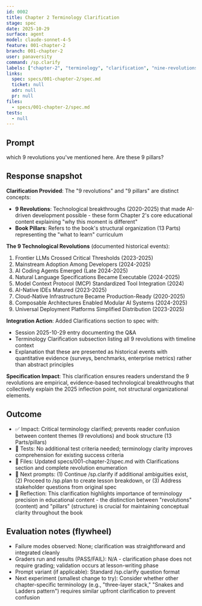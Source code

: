 ```yaml
---
id: 0002
title: Chapter 2 Terminology Clarification
stage: spec
date: 2025-10-29
surface: agent
model: claude-sonnet-4-5
feature: 001-chapter-2
branch: 001-chapter-2
user: panaversity
command: /sp.clarify
labels: ["chapter-2", "terminology", "clarification", "nine-revolutions"]
links:
  spec: specs/001-chapter-2/spec.md
  ticket: null
  adr: null
  pr: null
files:
  - specs/001-chapter-2/spec.md
tests:
  - null
---
```


## Prompt

which 9 revolutions you've mentioned here. Are these 9 pillars?

## Response snapshot

**Clarification Provided**: The "9 revolutions" and "9 pillars" are distinct concepts:

- **9 Revolutions**: Technological breakthroughs (2020-2025) that made AI-driven development possible - these form Chapter 2's core educational content explaining "why this moment is different"
- **Book Pillars**: Refers to the book's structural organization (13 Parts) representing the "what to learn" curriculum

**The 9 Technological Revolutions** (documented historical events):
1. Frontier LLMs Crossed Critical Thresholds (2023-2025)
2. Mainstream Adoption Among Developers (2024-2025)
3. AI Coding Agents Emerged (Late 2024-2025)
4. Natural Language Specifications Became Executable (2024-2025)
5. Model Context Protocol (MCP) Standardized Tool Integration (2024)
6. AI-Native IDEs Matured (2023-2025)
7. Cloud-Native Infrastructure Became Production-Ready (2020-2025)
8. Composable Architectures Enabled Modular AI Systems (2024-2025)
9. Universal Deployment Platforms Simplified Distribution (2023-2025)

**Integration Action**: Added Clarifications section to spec with:
- Session 2025-10-29 entry documenting the Q&A
- Terminology Clarification subsection listing all 9 revolutions with timeline context
- Explanation that these are presented as historical events with quantitative evidence (surveys, benchmarks, enterprise metrics) rather than abstract principles

**Specification Impact**: This clarification ensures readers understand the 9 revolutions are empirical, evidence-based technological breakthroughs that collectively explain the 2025 inflection point, not structural organizational elements.

## Outcome

- ✅ Impact: Critical terminology clarified; prevents reader confusion between content themes (9 revolutions) and book structure (13 Parts/pillars)
- 🧪 Tests: No additional test criteria needed; terminology clarity improves comprehension for existing success criteria
- 📁 Files: Updated specs/001-chapter-2/spec.md with Clarifications section and complete revolution enumeration
- 🔁 Next prompts: (1) Continue /sp.clarify if additional ambiguities exist, (2) Proceed to /sp.plan to create lesson breakdown, or (3) Address stakeholder questions from original spec
- 🧠 Reflection: This clarification highlights importance of terminology precision in educational content - the distinction between "revolutions" (content) and "pillars" (structure) is crucial for maintaining conceptual clarity throughout the book

## Evaluation notes (flywheel)

- Failure modes observed: None; clarification was straightforward and integrated cleanly
- Graders run and results (PASS/FAIL): N/A - clarification phase does not require grading; validation occurs at lesson-writing phase
- Prompt variant (if applicable): Standard /sp.clarify question format
- Next experiment (smallest change to try): Consider whether other chapter-specific terminology (e.g., "three-layer stack," "Snakes and Ladders pattern") requires similar upfront clarification to prevent confusion
